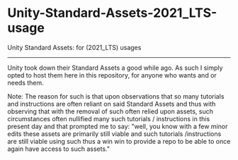 # Unity-Standard-Assets-2021_LTS-usage
 
Unity Standard Assets: for (2021_LTS) usages
____________________________________________

Unity took down their Standard Assets a good while ago. As such I simply opted to host them here in this repository, for anyone who wants and or needs them. 

Note: The reason for such is that upon observations that so many tutorials and instructions are often reliant on said Standard Assets and thus with observing that with the removal of such often relied upon assets, such circumstances often nullified many such tutorials / instructions in this present day and that prompted me to say: "well, you know with a few minor edits these assets are primarily still viable and such tutorials /instructions are still viable using such thus a win win to provide a repo to be able to once again have access to such assets."
